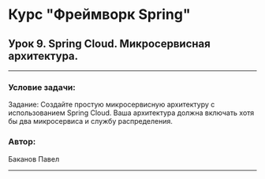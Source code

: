 # Курс "Фреймворк Spring" 
## Урок 9. Spring Cloud. Микросервисная архитектура.

* **
### Условие задачи:
Задание: Создайте простую микросервисную архитектуру с использованием Spring Cloud. Ваша архитектура должна включать хотя бы два микросервиса и службу распределения.

### Автор:
Баканов Павел
* **
